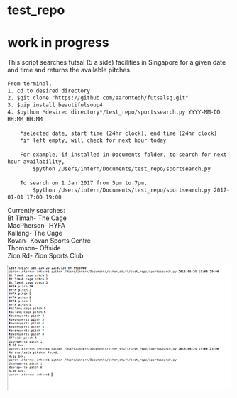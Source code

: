 # test_repo
# work in progress 
This script searches futsal (5 a side) facilities in Singapore for a given date and time and returns the available pitches.

    From terminal,
    1. cd to desired directory
    2. $git clone "https://github.com/aaronteoh/futsalsg.git"
    3. $pip install beautifulsoup4
    4. $python *desired directory*/test_repo/sportssearch.py YYYY-MM-DD HH:MM HH:MM

        *selected date, start time (24hr clock), end time (24hr clock)
        *if left empty, will check for next hour today

        For example, if installed in Documents folder, to search for next hour availability,
            $python /Users/intern/Documents/test_repo/sportsearch.py

        To search on 1 Jan 2017 from 5pm to 7pm,
            $python /Users/intern/Documents/test_repo/sportsearch.py 2017-01-01 17:00 19:00


Currently searches:  
Bt Timah- The Cage  
MacPherson- HYFA  
Kallang- The Cage  
Kovan- Kovan Sports Centre  
Thomson- Offside  
Zion Rd- Zion Sports Club  
  

![Screenshot](Screen%20Shot%202016-06-25%20at%2011.23.01%20PM.png?raw=true "Screenshot")
